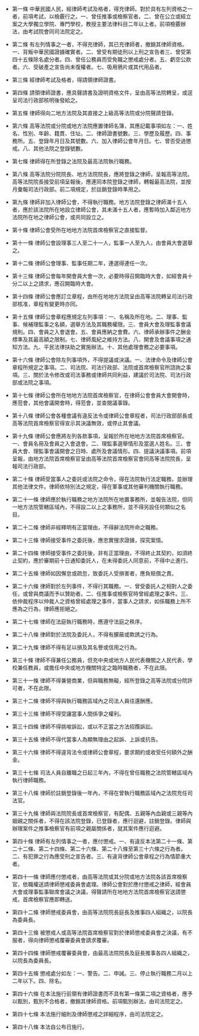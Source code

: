 * 第一條 中華民國人民，經律師考試及格者，得充律師。對於具有左列資格之一者，前項考試，以檢覈行之。一、曾任推事或檢察官者。二、曾在公立或經立案之大學獨立學院、專門學校，教授主要法律科目二年以上者。前項檢覈辦法，由考試院會同司法院定之。

* 第二條 有左列情事之一者，不得充律師，其已充律師者，撤銷其律師資格。一、背叛中華民國證據確實者。二、曾受有期徒刑以上刑之宣告者三、曾受第四十五條除名處分者。四、曾任公務員而受免職之懲戒處分者。五、虧空公款者。六、受破產之宣告尚未復權者。七、吸用鴉片或其代用品者。

* 第三條 經律師考試及格者，得請領律師證書。

* 第四條 請領律師證書，應具聲請書及證明資格文件，呈由高等法院轉呈，或逕呈司法行政部核明後發給之。

* 第五條 律師得向二地方法院及其直接之上級高等法院或分院聲請登錄。

* 第六條 高等法院或分院或地方法院應置律師名簿，其應記載事項如左：一、姓名、性別、年齡、籍貫、住址。二、律師證書號數。三、學歷及履歷。四、事務所。五、登錄年月日及其號數。六、加入律師公會年月日。七、曾否受過懲戒。八、其他法院之登錄號數。

* 第七條 律師得在所登錄之法院及最高法院執行職務。

* 第八條 高等法院分院院長、地方法院院長，應將登錄之律師，呈報高等法院。高等法院院長接受前項呈報後，應連同本院登錄之律師，轉報最高法院，並按月彙報司法行政部。前二項規定，於註銷登錄時準用之。

* 第九條 律師非加入律師公會，不得執行職務。地方法院登錄之律師滿十五人者，應於該法院所在地設立律師公會，其未滿十五人者，應暫時加入鄰近地方法院所在地之律師公會，或共同設立之。

* 第十條 律師公會受所在地地方法院首席檢察官之直接監督。

* 第十一條 律師公會設理事三人至二十一人，監事一人至九人，由會員大會選舉之。

* 第十二條 律師公會理事、監事任期二年，連選得連任一次。

* 第十三條 律師公會每年開會員大會一次，必要時得召開臨時大會，如經會員十分二以上之請求，應召開臨時大會。

* 第十四條 律師公會應訂立章程，由所在地地方法院呈由高等法院轉呈司法行政部核准，章程有變更時亦同。

* 第十五條 律師公會章程應規定左列事項：一、名稱及所在地。二、理事、監事、候補理監事之名額，選舉方法及其職務權限。三、會員大會及理監事會議規則。四、會員之入會退會。五、會員應納之會費。六、律師承辦事件之酬金標準及其最高額之限制。七、律師風紀之維持方法。八、開會及會議事項之通知方法。九、平民法律扶助之實施辦法。十、其他處理會務之必要事項。

* 第十六條 律師公會除左列事項外，不得提議或決議。一、法律命令及律師公會章程所規定之事項。二、司法院、司法行政部、法院或首席檢察官所諮詢之事項。三、關於法令修改或司法事務或律師共同利益，建議於司法院、司法行政部或法院之事項。

* 第十七條 律師公會所在地地方法院首席檢察官，在律師公會會員大會開會時，應蒞會，其他會議開會時，得蒞會，並查閱議事錄。

* 第十八條 律師公會各種會議有違反法令或律師公會章程者，司法行政部部長或高等法院首席檢察官得宣示其決議無效，或停止其會議。

* 第十九條 律師公會應將左列各款事項，呈報於所在地地方法院首席檢察官。一、會員名冊及會員之入會退會。二、理監事選舉情形及當選人姓名。三、會員大會、理監事會議開會之日時、處所及會議情形。四、提議決議事項。前項呈報，由地方法院首席檢察官呈由高等法院首席檢察官會同高等法院院長，呈報司法行政部。

* 第二十條 律師受當事人之委託或法院之命令，得在法院執行法定職務，並辦理其他法律文件。律師依特別法之規定，得在軍事或其他審判機關執行職務。

* 第二十一條 律師應於執行職務之地方法院所在地置事務所，並報告法院，但同一地方法院管轄區域內，不得設二以上之事務所，並不得另設任何類似之名目。

* 第二十二條 律師非經釋明有正當理由，不得辭法院所命之職務。

* 第二十三條 律師接受事件之委託後，應忠實搜求證據，探究案情。

* 第二十四條 律師接受事件之委託後，非有正當理由，不得終止其契約，如須終止契約，應於審期前十日通知委託人，在未得委託人同意前，不得中止進行。

* 第二十五條 律師如因懈怠或疏忽，致委託人受損害者，應負賠償之責。

* 第二十六條 律師對於左列事件，不得行其職務。一、曾受委託人之相對人之委任，或曾與商議而予以贊助者。二、任推事或檢察官時曾經處理之事件。三、依仲裁程序以仲裁人之資格曾經處理之事件，當事人之請求，如係職務上所不應為之行為，律師應拒絕之。

* 第二十七條 律師在法庭執行職務時，應遵守法庭之秩序。

* 第二十八條 律師對於法院及委託人，不得有朦蔽或欺誘之行為。

* 第二十九條 律師不得有足以損及其名譽或信用之行為。

* 第三十條 律師不得兼任公務員，但充中央或地方人民代表機關之人民代表，學校兼任教員，或擔任中央或地方機關特定之臨時職務者，不在此限。

* 第三十一條 律師不得兼營商業，但與職務無礙，經所登錄之高等法院或分院許可者，不在此限。

* 第三十二條 律師不得與執行職務區域內之司法人員往還酬應。

* 第三十三條 律師不得受讓當事人間係爭之權利。

* 第三十四條 律師不得挑唆訴訟，或以不正當之方法招攬訴訟。

* 第三十五條 律師不得代當事人為顯無理由之起訴、上訴或抗告。

* 第三十六條 律師不得違背法令或律師公會章程，要求期約或收受任何額外之酬金。

* 第三十七條 司法人員自離職之日起三年內，不得在曾任職務之法院管轄區域內執行律師職務。

* 第三十八條 律師於註銷登錄後一年內，不得在曾執行職務區域內之法院充任司法官。

* 第三十九條 律師與法院院長或首席檢察官，有配偶、五親等內血親或三親等內姻親之關係者，不得在該法院登錄，已登錄者，應行迴避，註銷登錄。律師與辦理案件之推事檢察官有前項之親屬關係者，就其案件應行迴避。

* 第四十條 律師有左列情事之一者，應付懲戒。一、有違反本法第二十一條、第二十二條、第二十四條、第二十六條、第二十八條至第三十六條之行為者。二、有犯罪之行為應受刑之宣告者。三、有違背律師公會章程之行為情節重大者。

* 第四十一條 律師應付懲戒者，由高等法院或其分院或地方法院各該首席檢察官，依職權送請律師懲戒委員會處理。律師公會對於應付懲戒之律師，經會員大會或理事監事聯席會議之決議，得聲請所在地地方法院首席檢察官送請懲戒，首席檢察官應即轉送。

* 第四十二條 律師懲戒委員會，由高等法院院長庭長及推事四人組織之，以院長為委員長。

* 第四十三條 被懲戒人或高等法院首席檢察官對於律師懲戒委員會之決議，有不服者，得向律師懲戒覆審委員會請求覆審。

* 第四十四條 律師懲戒覆審委員會，由最高法院院長及庭長推事各四人組織之，以院長為委員長。

* 第四十五條 懲戒處分如左：一、警告。二、申誡。三、停止執行職務二月以上二年以下。四、除名。

* 第四十六條 在本法施行前領有律師證書而不具有第一條第二項之資格者，應予以甄別，甄別不合格者，撤銷其律師資格。前項甄別辦法，由司法院定之。

* 第四十七條 本法施行細則及律師懲戒之詳細程序，由司法院定之。

* 第四十八條 本法自公布日施行。


